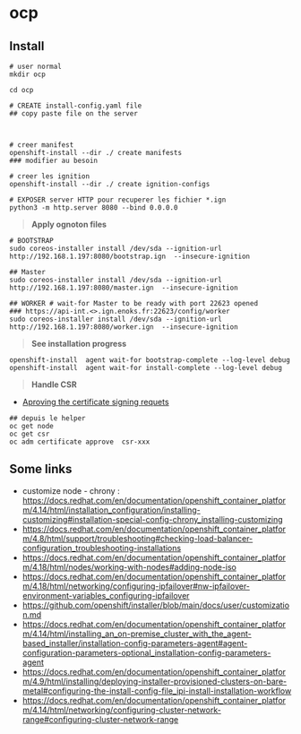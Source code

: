 # ocp

## Install

```shell
# user normal
mkdir ocp

cd ocp

# CREATE install-config.yaml file
## copy paste file on the server



# creer manifest
openshift-install --dir ./ create manifests
### modifier au besoin

# creer les ignition
openshift-install --dir ./ create ignition-configs

# EXPOSER server HTTP pour recuperer les fichier *.ign
python3 -m http.server 8080 --bind 0.0.0.0

```

>  **Apply ognoton files**

```shell
# BOOTSTRAP
sudo coreos-installer install /dev/sda --ignition-url http://192.168.1.197:8080/bootstrap.ign  --insecure-ignition

## Master
sudo coreos-installer install /dev/sda --ignition-url http://192.168.1.197:8080/master.ign  --insecure-ignition

## WORKER # wait-for Master to be ready with port 22623 opened
### https://api-int.<>.ign.enoks.fr:22623/config/worker
sudo coreos-installer install /dev/sda --ignition-url http://192.168.1.197:8080/worker.ign  --insecure-ignition
```

> **See installation progress**

```shell
openshift-install  agent wait-for bootstrap-complete --log-level debug
openshift-install  agent wait-for install-complete --log-level debug

```

> **Handle CSR**

* [Aproving the certificate signing requets](https://docs.redhat.com/fr/documentation/openshift_container_platform/4.12/html/machine_management/installation-approve-csrs_more-rhel-compute#installation-approve-csrs_more-rhel-compute)
```shell
## depuis le helper
oc get node
oc get csr
oc adm certificate approve  csr-xxx

```

## Some links

- customize node - chrony : https://docs.redhat.com/en/documentation/openshift_container_platform/4.14/html/installation_configuration/installing-customizing#installation-special-config-chrony_installing-customizing
- https://docs.redhat.com/en/documentation/openshift_container_platform/4.8/html/support/troubleshooting#checking-load-balancer-configuration_troubleshooting-installations
- https://docs.redhat.com/en/documentation/openshift_container_platform/4.18/html/nodes/working-with-nodes#adding-node-iso
- https://docs.redhat.com/en/documentation/openshift_container_platform/4.18/html/networking/configuring-ipfailover#nw-ipfailover-environment-variables_configuring-ipfailover
- https://github.com/openshift/installer/blob/main/docs/user/customization.md
- https://docs.redhat.com/en/documentation/openshift_container_platform/4.14/html/installing_an_on-premise_cluster_with_the_agent-based_installer/installation-config-parameters-agent#agent-configuration-parameters-optional_installation-config-parameters-agent
- https://docs.redhat.com/en/documentation/openshift_container_platform/4.9/html/installing/deploying-installer-provisioned-clusters-on-bare-metal#configuring-the-install-config-file_ipi-install-installation-workflow
- https://docs.redhat.com/en/documentation/openshift_container_platform/4.14/html/networking/configuring-cluster-network-range#configuring-cluster-network-range
